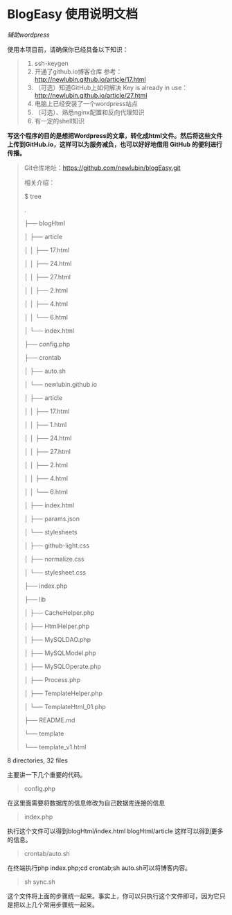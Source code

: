# BlogEasy 使用说明文档
*辅助wordpress*

使用本项目前，请确保你已经具备以下知识：

>  1. ssh-keygen
>  2. 开通了github.io博客仓库 参考：http://newlubin.github.io/article/17.html
>  3. （可选）知道GitHub上如何解决 Key is already in use：http://newlubin.github.io/article/27.html
>  4. 电脑上已经安装了一个wordpress站点 
>  5. （可选）、熟悉nginx配置和反向代理知识
>  6. 有一定的shell知识

**写这个程序的目的是想把Wordpress的文章，转化成html文件。然后将这些文件上传到GitHub.io，这样可以为服务减负，也可以好好地借用 GitHub 的便利进行传播。**

> Git仓库地址：https://github.com/newlubin/blogEasy.git
> 
> 相关介绍：
> 
> $ tree
> 
> .
> 
> ├── blogHtml
> 
> │   ├── article
> 
> │   │   ├── 17.html
> 
> │   │   ├── 24.html
> 
> │   │   ├── 27.html
> 
> │   │   ├── 2.html
> 
> │   │   ├── 4.html
> 
> │   │   └── 6.html
> 
> │   └── index.html
> 
> ├── config.php
> 
> ├── crontab
> 
> │   ├── auto.sh
> 
> │   └── newlubin.github.io
> 
> │   ├── article
> 
> │   │   ├── 17.html
> 
> │   │   ├── 1.html
> 
> │   │   ├── 24.html
> 
> │   │   ├── 27.html
> 
> │   │   ├── 2.html
> 
> │   │   ├── 4.html
> 
> │   │   └── 6.html
> 
> │   ├── index.html
> 
> │   ├── params.json
> 
> │   └── stylesheets
> 
> │   ├── github-light.css
> 
> │   ├── normalize.css
> 
> │   └── stylesheet.css
> 
> ├── index.php
> 
> ├── lib
> 
> │   ├── CacheHelper.php
> 
> │   ├── HtmlHelper.php
> 
> │   ├── MySQLDAO.php
> 
> │   ├── MySQLModel.php
> 
> │   ├── MySQLOperate.php
> 
> │   ├── Process.php
> 
> │   ├── TemplateHelper.php
> 
> │   └── TemplateHtml_01.php
> 
> ├── README.md
> 
> └── template
> 
> └── template_v1.html

8 directories, 32 files

主要讲一下几个重要的代码。

> config.php

在这里面需要将数据库的信息修改为自己数据库连接的信息

> index.php

执行这个文件可以得到blogHtml/index.html blogHtml/article 这样可以得到更多的信息。

> crontab/auto.sh

在终端执行php index.php;cd crontab;sh auto.sh可以将博客内容。

> sh sync.sh

这个文件将上面的步骤统一起来。事实上，你可以只执行这个文件即可，因为它只是把以上几个常用步骤统一起来。